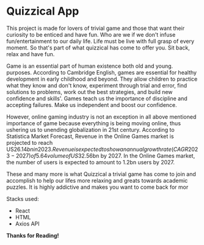 # Quizzical App

This project is made for lovers of trivial game and those that want their 
curiosity to be enticed and have fun. Who are we if we don't infuse fun/entertainment
to our daily life. Life must be live with full grasp of every moment. So that's 
part of what quizzical has come to offer you. Sit back, relax and have fun.

Game is an essential part of human existence both old and young.
purposes. According to Cambridge English, games are essential for healthy development in early 
childhood and beyond. They allow children to practice what they know and don't know, experiment 
through trial and error, find solutions to problems, work out the best strategies, and build new
confidence and skills'. Games teach us the importance of discipline and accepting failures.
Make us independent and boost our confidence. 
            
However, online gaming industry is not an exception in all above mentioned importance of game because 
everything is being moving online, thus ushering us to unending globalization in 21st century. According 
to Statistica Market Forecast, Revenue in the Online Games market is projected to reach US$26.14bn in 2023.
Revenue is expected to show an annual growth rate (CAGR 2023-2027) of 5.64%, resulting in a projected market
volume of US$32.56bn by 2027. In the Online Games market, the number of users is expected to amount to 1.2bn users by 2027.

These and many more is what Quizzical a trivial game has come to join and accomplish to help our lifes more
relaxing and greats towards academic puzzles. It is highly addictive and makes you want to come back for mor


Stacks used:
+ React 
+ HTML
+ Axios API

__Thanks for Reading!__
